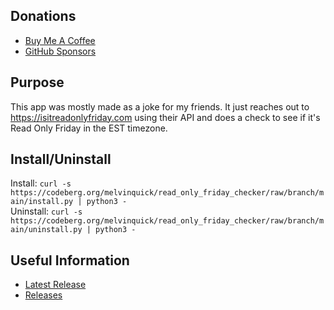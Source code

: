 ## Donations

- [Buy Me A Coffee](https://www.buymeacoffee.com/KingKairos)
- [GitHub Sponsors](https://github.com/sponsors/melvinquick)

## Purpose

This app was mostly made as a joke for my friends. It just reaches out to https://isitreadonlyfriday.com using their API and does a check to see if it's Read Only Friday in the EST timezone.

## Install/Uninstall

Install: `curl -s https://codeberg.org/melvinquick/read_only_friday_checker/raw/branch/main/install.py | python3 -`  
Uninstall: `curl -s https://codeberg.org/melvinquick/read_only_friday_checker/raw/branch/main/uninstall.py | python3 -`

## Useful Information

- [Latest Release](https://codeberg.org/melvinquick/read_only_friday_checker/releases/latest)
- [Releases](https://codeberg.org/melvinquick/read_only_friday_checker/releases)
